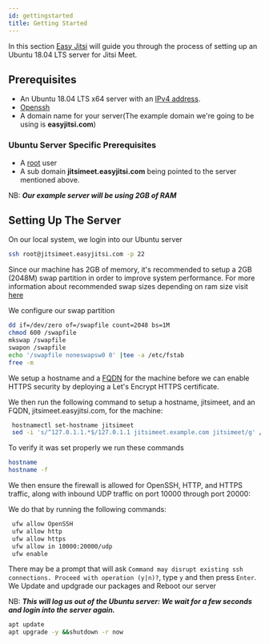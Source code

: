 ```yaml
---
id: gettingstarted
title: Getting Started
---
```


In this section [Easy Jitsi](easyjitsi.com) will guide you through the process of setting up an Ubuntu 18.04 LTS server for Jitsi Meet.

## Prerequisites

- An Ubuntu 18.04 LTS x64 server with an [IPv4 address](https://en.wikipedia.org/wiki/IPv4).
- [Openssh](https://www.openssh.com/)
- A domain name for your server(The example domain we're going to be using is **easyjitsi.com**)

### Ubuntu Server Specific Prerequisites

- A [root]("https://geek-university.com/linux/root-account/") user
- A sub domain **jitsimeet.easyjitsi.com** being pointed to the server mentioned above.

NB: **_Our example server will be using 2GB of RAM_**

## Setting Up The Server

On our local system, we login into our Ubuntu server

```bash
ssh root@jitsimeet.easyjitsi.com -p 22
```

Since our machine has 2GB of memory, it's recommended to setup a 2GB (2048M) swap partition in order to improve system performance. For more information about recommended swap sizes depending on ram size visit [here](https://askubuntu.com/questions/49109/i-have-16gb-ram-do-i-need-32gb-swap)

We configure our swap partition

```bash
dd if=/dev/zero of=/swapfile count=2048 bs=1M
chmod 600 /swapfile
mkswap /swapfile
swapon /swapfile
echo '/swapfile noneswapsw0 0' |tee -a /etc/fstab
free -m
```

We setup a hostname and a [FQDN](https://en.wikipedia.org/wiki/Fully_qualified_domain_name) for the machine before we can enable HTTPS security by deploying a Let's Encrypt HTTPS certificate.

We then run the following command to setup a hostname, jitsimeet, and an FQDN, jitsimeet.easyjitsi.com, for the machine:

```bash
 hostnamectl set-hostname jitsimeet
 sed -i 's/^127.0.1.1.*$/127.0.1.1 jitsimeet.example.com jitsimeet/g' /etc/hosts
```

To verify it was set properly we run these commands

```bash
hostname
hostname -f
```

We then ensure the firewall is allowed for OpenSSH, HTTP, and HTTPS traffic, along with inbound UDP traffic on port 10000 through port 20000:

We do that by running the following commands:

```bash
 ufw allow OpenSSH
 ufw allow http
 ufw allow https
 ufw allow in 10000:20000/udp
 ufw enable
```

There may be a prompt that will ask `Command may disrupt existing ssh connections. Proceed with operation (y|n)?`, type `y` and then press `Enter`.
We Update and updgrade our packages and Reboot our server

NB: **_This will log us out of the Ubuntu server: We wait for a few seconds and login into the server again._**

```bash
apt update
apt upgrade -y &&shutdown -r now
```
